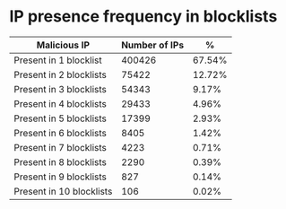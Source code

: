 # IP presence frequency in blocklists
| Malicious IP | Number of IPs | % |
|----|----|----|
| Present in 1 blocklist | 400426 | 67.54% |
| Present in 2 blocklists | 75422 | 12.72% |
| Present in 3 blocklists | 54343 | 9.17% |
| Present in 4 blocklists | 29433 | 4.96% |
| Present in 5 blocklists | 17399 | 2.93% |
| Present in 6 blocklists | 8405 | 1.42% |
| Present in 7 blocklists | 4223 | 0.71% |
| Present in 8 blocklists | 2290 | 0.39% |
| Present in 9 blocklists | 827 | 0.14% |
| Present in 10 blocklists | 106 | 0.02% |
